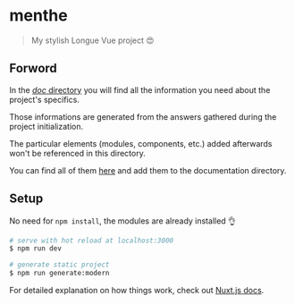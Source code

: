 # menthe

> My stylish Longue Vue project 😍

## Forword

In the [_doc_ directory](./documentation/README.md) you will find all the information you need about the project's specifics.

Those informations are generated from the answers gathered during the project initialization.

The particular elements (modules, components, etc.) added afterwards won't be referenced in this directory.

You can find all of them [here](https://github.com/stereosuper/longue-vue/tree/master/template/docs/documentation) and add them to the documentation directory.

## Setup

No need for `npm install`, the modules are already installed 👌

```bash
# serve with hot reload at localhost:3000
$ npm run dev

# generate static project
$ npm run generate:modern
```

For detailed explanation on how things work, check out [Nuxt.js docs](https://nuxtjs.org).
